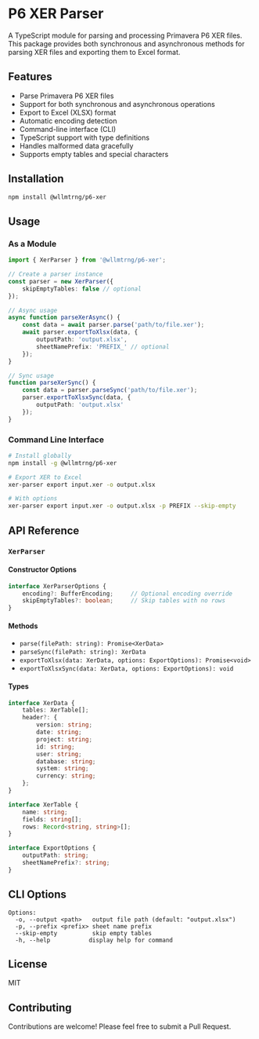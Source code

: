 # P6 XER Parser

A TypeScript module for parsing and processing Primavera P6 XER files. This package provides both synchronous and asynchronous methods for parsing XER files and exporting them to Excel format.

## Features

- Parse Primavera P6 XER files
- Support for both synchronous and asynchronous operations
- Export to Excel (XLSX) format
- Automatic encoding detection
- Command-line interface (CLI)
- TypeScript support with type definitions
- Handles malformed data gracefully
- Supports empty tables and special characters

## Installation

```bash
npm install @wllmtrng/p6-xer
```

## Usage

### As a Module

```typescript
import { XerParser } from '@wllmtrng/p6-xer';

// Create a parser instance
const parser = new XerParser({
    skipEmptyTables: false // optional
});

// Async usage
async function parseXerAsync() {
    const data = await parser.parse('path/to/file.xer');
    await parser.exportToXlsx(data, {
        outputPath: 'output.xlsx',
        sheetNamePrefix: 'PREFIX_' // optional
    });
}

// Sync usage
function parseXerSync() {
    const data = parser.parseSync('path/to/file.xer');
    parser.exportToXlsxSync(data, {
        outputPath: 'output.xlsx'
    });
}
```

### Command Line Interface

```bash
# Install globally
npm install -g @wllmtrng/p6-xer

# Export XER to Excel
xer-parser export input.xer -o output.xlsx

# With options
xer-parser export input.xer -o output.xlsx -p PREFIX --skip-empty
```

## API Reference

### `XerParser`

#### Constructor Options

```typescript
interface XerParserOptions {
    encoding?: BufferEncoding;     // Optional encoding override
    skipEmptyTables?: boolean;     // Skip tables with no rows
}
```

#### Methods

- `parse(filePath: string): Promise<XerData>`
- `parseSync(filePath: string): XerData`
- `exportToXlsx(data: XerData, options: ExportOptions): Promise<void>`
- `exportToXlsxSync(data: XerData, options: ExportOptions): void`

#### Types

```typescript
interface XerData {
    tables: XerTable[];
    header?: {
        version: string;
        date: string;
        project: string;
        id: string;
        user: string;
        database: string;
        system: string;
        currency: string;
    };
}

interface XerTable {
    name: string;
    fields: string[];
    rows: Record<string, string>[];
}

interface ExportOptions {
    outputPath: string;
    sheetNamePrefix?: string;
}
```

## CLI Options

```
Options:
  -o, --output <path>   output file path (default: "output.xlsx")
  -p, --prefix <prefix> sheet name prefix
  --skip-empty          skip empty tables
  -h, --help           display help for command
```

## License

MIT

## Contributing

Contributions are welcome! Please feel free to submit a Pull Request. 